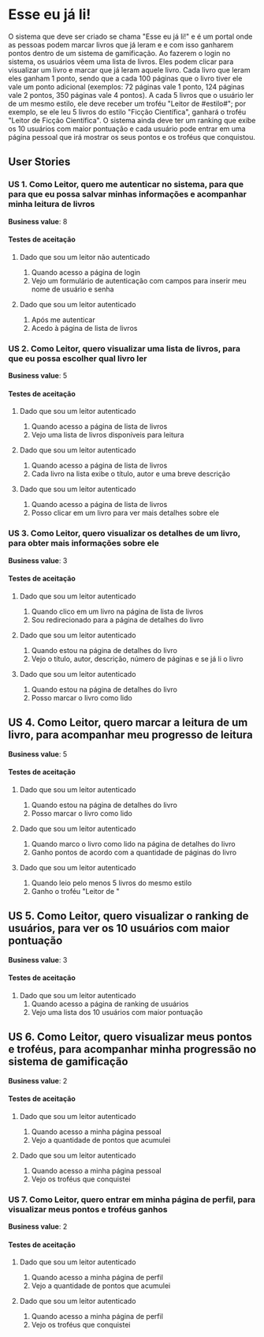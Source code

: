 # Esse eu já li!

O sistema que deve ser criado se chama "Esse eu já li!" e é um portal onde as pessoas podem marcar livros que já leram e e com isso ganharem pontos dentro de um sistema de gamificação. Ao fazerem o login no sistema, os usuários vêem uma lista de livros. Eles podem clicar para visualizar um livro e marcar que já leram aquele livro. Cada livro que leram eles ganham 1 ponto, sendo que a cada 100 páginas que o livro tiver ele vale um ponto adicional (exemplos: 72 páginas vale 1 ponto, 124 páginas vale 2 pontos, 350 páginas vale 4 pontos). A cada 5 livros que o usuário ler de um mesmo estilo, ele deve receber um troféu "Leitor de #estilo#"; por exemplo, se ele leu 5 livros do estilo "Ficção Científica", ganhará o troféu "Leitor de Ficção Científica". O sistema ainda deve ter um ranking que exibe os 10 usuários com maior pontuação e cada usuário pode entrar em uma página pessoal que irá mostrar os seus pontos e os troféus que conquistou.


## User Stories

### US 1. Como Leitor, quero me autenticar no sistema, para que para que eu possa salvar minhas informações e acompanhar minha leitura de livros

**Business value**: 8

#### Testes de aceitação

1. Dado que sou um leitor não autenticado
    1. Quando acesso a página de login
    1. Vejo um formulário de autenticação com campos para inserir meu nome de usuário e senha

1. Dado que sou um leitor autenticado
    1. Após me autenticar
    1. Acedo à página de lista de livros


### US 2. Como Leitor, quero visualizar uma lista de livros, para que eu possa escolher qual livro ler

**Business value**: 5

#### Testes de aceitação

1. Dado que sou um leitor autenticado
    1. Quando acesso a página de lista de livros
    1. Vejo uma lista de livros disponíveis para leitura

1. Dado que sou um leitor autenticado
    1. Quando acesso a página de lista de livros
    1. Cada livro na lista exibe o título, autor e uma breve descrição

1. Dado que sou um leitor autenticado
    1. Quando acesso a página de lista de livros
    1. Posso clicar em um livro para ver mais detalhes sobre ele


### US 3. Como Leitor, quero visualizar os detalhes de um livro, para obter mais informações sobre ele

**Business value**: 3

#### Testes de aceitação

1. Dado que sou um leitor autenticado
    1. Quando clico em um livro na página de lista de livros
    1. Sou redirecionado para a página de detalhes do livro

1. Dado que sou um leitor autenticado
    1. Quando estou na página de detalhes do livro
    1. Vejo o título, autor, descrição, número de páginas e se já li o livro

1. Dado que sou um leitor autenticado
    1. Quando estou na página de detalhes do livro
    1. Posso marcar o livro como lido


## US 4. Como Leitor, quero marcar a leitura de um livro, para acompanhar meu progresso de leitura

**Business value**: 5

#### Testes de aceitação

1. Dado que sou um leitor autenticado
    1. Quando estou na página de detalhes do livro
    1. Posso marcar o livro como lido

1. Dado que sou um leitor autenticado
    1. Quando marco o livro como lido na página de detalhes do livro
    1. Ganho pontos de acordo com a quantidade de páginas do livro

1. Dado que sou um leitor autenticado
    1. Quando leio pelo menos 5 livros do mesmo estilo
    1. Ganho o troféu "Leitor de <Estilo>"


## US 5. Como Leitor, quero visualizar o ranking de usuários, para ver os 10 usuários com maior pontuação

**Business value**: 3

#### Testes de aceitação

1. Dado que sou um leitor autenticado
    1. Quando acesso a página de ranking de usuários
    1. Vejo uma lista dos 10 usuários com maior pontuação


## US 6. Como Leitor, quero visualizar meus pontos e troféus, para acompanhar minha progressão no sistema de gamificação

**Business value**: 2

#### Testes de aceitação

1. Dado que sou um leitor autenticado
    1. Quando acesso a minha página pessoal
    1. Vejo a quantidade de pontos que acumulei

1. Dado que sou um leitor autenticado
    1. Quando acesso a minha página pessoal
    1. Vejo os troféus que conquistei


### US 7. Como Leitor, quero entrar em minha página de perfil, para visualizar meus pontos e troféus ganhos

**Business value**: 2

#### Testes de aceitação

1. Dado que sou um leitor autenticado
    1. Quando acesso a minha página de perfil
    1. Vejo a quantidade de pontos que acumulei

1. Dado que sou um leitor autenticado
    1. Quando acesso a minha página de perfil
    1. Vejo os troféus que conquistei
